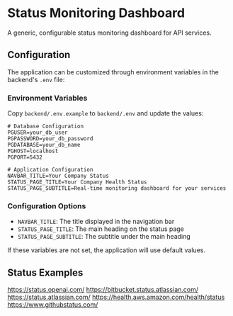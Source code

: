 
# Status Monitoring Dashboard

A generic, configurable status monitoring dashboard for API services.

## Configuration

The application can be customized through environment variables in the backend's `.env` file:

### Environment Variables

Copy `backend/.env.example` to `backend/.env` and update the values:

```env
# Database Configuration
PGUSER=your_db_user
PGPASSWORD=your_db_password
PGDATABASE=your_db_name
PGHOST=localhost
PGPORT=5432

# Application Configuration
NAVBAR_TITLE=Your Company Status
STATUS_PAGE_TITLE=Your Company Health Status
STATUS_PAGE_SUBTITLE=Real-time monitoring dashboard for your services
```

### Configuration Options

- `NAVBAR_TITLE`: The title displayed in the navigation bar
- `STATUS_PAGE_TITLE`: The main heading on the status page
- `STATUS_PAGE_SUBTITLE`: The subtitle under the main heading

If these variables are not set, the application will use default values.

## Status Examples

https://status.openai.com/
https://bitbucket.status.atlassian.com/
https://status.atlassian.com/
https://health.aws.amazon.com/health/status
https://www.githubstatus.com/